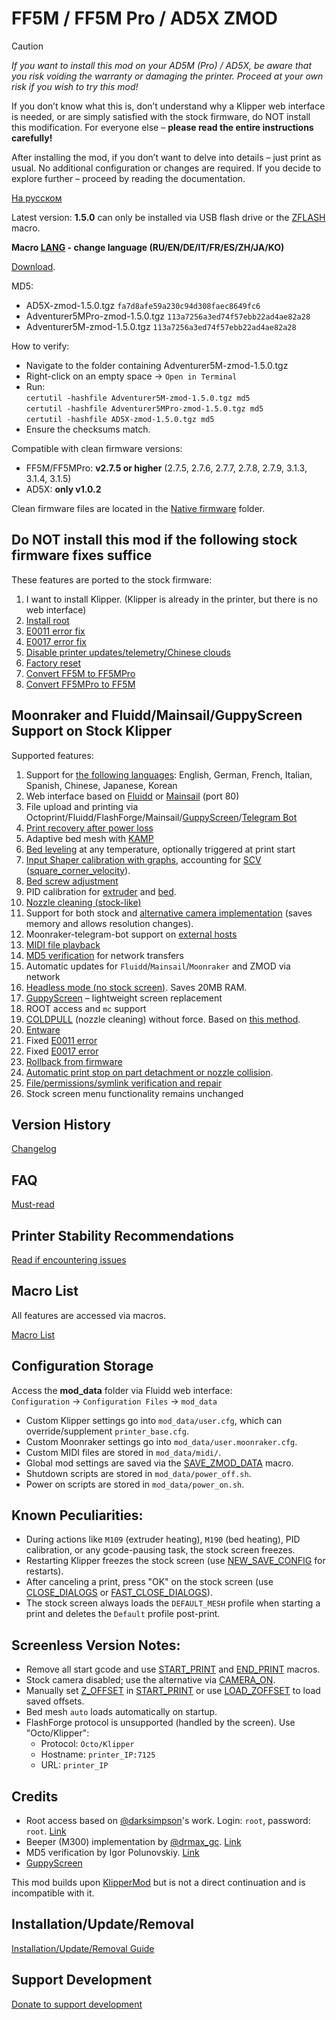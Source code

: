 # FF5M / FF5M Pro / AD5X ZMOD

> [!CAUTION]
> *If you want to install this mod on your AD5M (Pro) / AD5X, be aware that you risk voiding the warranty or damaging the printer. Proceed at your own risk if you wish to try this mod!*
> 
> If you don’t know what this is, don’t understand why a Klipper web interface is needed, or are simply satisfied with the stock firmware, do NOT install this modification. For everyone else – **please read the entire instructions carefully!**
>
> After installing the mod, if you don’t want to delve into details – just print as usual. No additional configuration or changes are required. If you decide to explore further – proceed by reading the documentation.

[На русском](https://github.com/ghzserg/zmod/blob/main/README_ru.md)

Latest version: **1.5.0** can only be installed via USB flash drive or the [ZFLASH](https://github.com/ghzserg/zmod/wiki/Macros_en#zflash) macro.

**Macro [LANG](https://github.com/ghzserg/zmod/wiki/Macros_en#lang) - change language (RU/EN/DE/IT/FR/ES/ZH/JA/KO)**

[Download](https://github.com/ghzserg/zmod/releases/).

MD5:
- AD5X-zmod-1.5.0.tgz `fa7d8afe59a230c94d308faec8649fc6`
- Adventurer5MPro-zmod-1.5.0.tgz `113a7256a3ed74f57ebb22ad4ae82a28`
- Adventurer5M-zmod-1.5.0.tgz `113a7256a3ed74f57ebb22ad4ae82a28`

How to verify:
- Navigate to the folder containing Adventurer5M-zmod-1.5.0.tgz
- Right-click on an empty space -> `Open in Terminal`
- Run:  
  `certutil -hashfile Adventurer5M-zmod-1.5.0.tgz md5`  
  `certutil -hashfile Adventurer5MPro-zmod-1.5.0.tgz md5`  
  `certutil -hashfile AD5X-zmod-1.5.0.tgz md5`
- Ensure the checksums match.

Compatible with clean firmware versions:
- FF5M/FF5MPro: **v2.7.5 or higher** (2.7.5, 2.7.6, 2.7.7, 2.7.8, 2.7.9, 3.1.3, 3.1.4, 3.1.5)
- AD5X: **only v1.0.2**

Clean firmware files are located in the [Native firmware](https://github.com/ghzserg/zmod/tree/main/Native_firmware) folder.

## Do NOT install this mod if the following stock firmware fixes suffice

These features are ported to the stock firmware:
1. I want to install Klipper. (Klipper is already in the printer, but there is no web interface)
2. [Install root](https://github.com/ghzserg/zmod/tree/main/Native_firmware/root)
3. [E0011 error fix](https://github.com/ghzserg/zmod/wiki/Macros_en#fix_e0011)
4. [E0017 error fix](https://github.com/ghzserg/zmod/wiki/Macros_en#fix_e0017)
5. [Disable printer updates/telemetry/Chinese clouds](https://github.com/ghzserg/zmod/wiki/Macros_en#china_cloud)
6. [Factory reset](https://github.com/ghzserg/zmod/wiki/Setup_en#restoring-printer-to-factory-settings-required-for-mod-installation)
7. [Convert FF5M to FF5MPro](https://github.com/ghzserg/zmod/tree/main/Native_firmware/5m2Pro)
8. [Convert FF5MPro to FF5M](https://github.com/ghzserg/zmod/tree/main/Native_firmware/Pro25M)

## Moonraker and Fluidd/Mainsail/GuppyScreen Support on Stock Klipper
Supported features:
1. Support for [the following languages](https://github.com/ghzserg/zmod/wiki/Macros_en#lang): English, German, French, Italian, Spanish, Chinese, Japanese, Korean
2. Web interface based on [Fluidd](https://docs.fluidd.xyz/) or [Mainsail](https://docs.mainsail.xyz/) (port 80)
3. File upload and printing via Octoprint/Fluidd/FlashForge/Mainsail/[GuppyScreen](https://github.com/ghzserg/zmod/wiki/Macros_en#display_off)/[Telegram Bot](https://github.com/ghzserg/zmod/wiki/Macros_en#telegram-bot)
4. [Print recovery after power loss](https://github.com/ghzserg/zmod/wiki/Macros_en#zrestore)
5. Adaptive bed mesh with [KAMP](https://github.com/ghzserg/zmod/wiki/Macros_en#kamp)
6. [Bed leveling](https://github.com/ghzserg/zmod/wiki/Macros_en#auto_full_bed_level) at any temperature, optionally triggered at print start
7. [Input Shaper calibration with graphs](https://github.com/ghzserg/zmod/wiki/Macros_en#zshaper), accounting for [SCV](https://github.com/ghzserg/zmod/wiki/Macros_en#fix_scv) ([square_corner_velocity](https://www.klipper3d.org/Config_Reference.html#printer)).
8. [Bed screw adjustment](https://github.com/ghzserg/zmod/wiki/Macros_en#bed_level_screws_tune)
9. PID calibration for [extruder](https://github.com/ghzserg/zmod/wiki/Macros_en#pid_tune_extruder) and [bed](https://github.com/ghzserg/zmod/wiki/Macros_en#pid_tune_bed).
10. [Nozzle cleaning (stock-like)](https://github.com/ghzserg/zmod/wiki/Macros_en#clear_nozzle)
11. Support for both stock and [alternative camera implementation](https://github.com/ghzserg/zmod/wiki/Macros_en#camera_on) (saves memory and allows resolution changes).
12. Moonraker-telegram-bot support on [external hosts](https://github.com/ghzserg/zmod/wiki/Macros_en#telegram-bot)
13. [MIDI file playback](https://github.com/ghzserg/zmod/wiki/Macros_en#play_midi)
14. [MD5 verification](https://github.com/ghzserg/zmod/wiki/Macros_en#check_md5) for network transfers
15. Automatic updates for `Fluidd`/`Mainsail`/`Moonraker` and ZMOD via network
16. [Headless mode (no stock screen)](https://github.com/ghzserg/zmod/wiki/Macros_en#display_off). Saves 20MB RAM.
17. [GuppyScreen](https://github.com/ghzserg/zmod/wiki/Macros_en#display_off) – lightweight screen replacement
18. ROOT access and `mc` support
19. [COLDPULL](https://github.com/ghzserg/zmod/wiki/Macros_en#coldpull) (nozzle cleaning) without force. Based on [this method](https://t.me/FF_5M_5M_Pro/2836/447172).
21. [Entware](https://github.com/ghzserg/zmod/wiki/FAQ_en#entware-in-zmod-how-to-use-it)
22. Fixed [E0011 error](https://github.com/ghzserg/zmod/wiki/Macros_en#fix_e0011)
23. Fixed [E0017 error](https://github.com/ghzserg/zmod/wiki/Macros_en#fix_e0017)
24. [Rollback from firmware](https://github.com/ghzserg/zmod/wiki/FAQ_en#what-is-firmware-retraction)
25. [Automatic print stop on part detachment or nozzle collision](https://github.com/ghzserg/zmod/wiki/Macros_en#nozzle_control).
26. [File/permissions/symlink verification and repair](https://github.com/ghzserg/zmod/wiki/Macros_en#check_system)
27. Stock screen menu functionality remains unchanged

## Version History
[Changelog](https://github.com/ghzserg/zmod/wiki/Changelog_en)

## FAQ

[Must-read](https://github.com/ghzserg/zmod/wiki/FAQ_en)

## Printer Stability Recommendations

[Read if encountering issues](https://github.com/ghzserg/zmod/wiki/Recomendations_en)

## Macro List

All features are accessed via macros.

[Macro List](https://github.com/ghzserg/zmod/wiki/Macros_en)

## Configuration Storage
Access the **mod_data** folder via Fluidd web interface:  
`Configuration` → `Configuration Files` → `mod_data`

- Custom Klipper settings go into `mod_data/user.cfg`, which can override/supplement `printer_base.cfg`.
- Custom Moonraker settings go into `mod_data/user.moonraker.cfg`.
- Custom MIDI files are stored in `mod_data/midi/`.
- Global mod settings are saved via the [SAVE_ZMOD_DATA](https://github.com/ghzserg/zmod/wiki/Macros_en#save_zmod_data) macro.
- Shutdown scripts are stored in `mod_data/power_off.sh`.
- Power on scripts are stored in `mod_data/power_on.sh`.

## Known Peculiarities:
- During actions like `M109` (extruder heating), `M190` (bed heating), PID calibration, or any gcode-pausing task, the stock screen freezes.
- Restarting Klipper freezes the stock screen (use [NEW_SAVE_CONFIG](https://github.com/ghzserg/zmod/wiki/Macros_en#new_save_config) for restarts).
- After canceling a print, press "OK" on the stock screen (use [CLOSE_DIALOGS](https://github.com/ghzserg/zmod/wiki/Macros_en#close_dialogs) or [FAST_CLOSE_DIALOGS](https://github.com/ghzserg/zmod/wiki/Macros_en#fast_close_dialogs)).
- The stock screen always loads the `DEFAULT_MESH` profile when starting a print and deletes the `Default` profile post-print.

## Screenless Version Notes:
- Remove all start gcode and use [START_PRINT](https://github.com/ghzserg/zmod/wiki/Macros_en#start_print) and [END_PRINT](https://github.com/ghzserg/zmod/wiki/Macros_en#end_print) macros.
- Stock camera disabled; use the alternative via [CAMERA_ON](https://github.com/ghzserg/zmod/wiki/Macros_en#camera_on).
- Manually set [Z_OFFSET](https://github.com/ghzserg/zmod/wiki/Macros_en#%D1%8D%D1%82%D0%BE-%D0%BD%D0%B5-%D0%BF%D0%B0%D1%80%D0%B0%D0%BC%D0%B5%D1%82%D1%80%D1%8B-start_print-%D1%8D%D1%82%D0%BE-%D0%B3%D0%BB%D0%BE%D0%B1%D0%B0%D0%BB%D1%8C%D0%BD%D1%8B%D0%B5-%D1%84%D0%BB%D0%B0%D0%B3%D0%B8%D0%BF%D0%B0%D1%80%D0%B0%D0%BC%D0%B5%D1%82%D1%80%D1%8B-%D0%BA%D0%BE%D1%82%D0%BE%D1%80%D1%8B%D0%B5-%D1%81%D1%82%D0%B0%D0%B2%D0%B8%D1%82%D1%81%D1%8F-%D1%87%D0%B5%D1%80%D0%B5%D0%B7-save_zmod_data) in [START_PRINT](https://github.com/ghzserg/zmod/wiki/Macros_en#start_print) or use [LOAD_ZOFFSET](https://github.com/ghzserg/zmod/wiki/Macros_en#load_zoffset) to load saved offsets.
- Bed mesh `auto` loads automatically on startup.
- FlashForge protocol is unsupported (handled by the screen). Use "Octo/Klipper":  
  - Protocol: `Octo/Klipper`  
  - Hostname: `printer_IP:7125`  
  - URL: `printer_IP`

## Credits

- Root access based on [@darksimpson](https://t.me/darksimpson)'s work. Login: `root`, password: `root`. [Link](https://t.me/c/2000598629/12695/186253)
- Beeper (M300) implementation by [@drmax_gc](https://t.me/drmax_gc). [Link](https://t.me/FF_5M_5M_Pro/1/333800)
- MD5 verification by Igor Polunovskiy. [Link](https://t.me/FF_5M_5M_Pro/12695/272417)
- [GuppyScreen](https://github.com/ballaswag/guppyscreen)

This mod builds upon [KlipperMod](https://github.com/xblax/flashforge_ad5m_klipper_mod/) but is not a direct continuation and is incompatible with it.

## Installation/Update/Removal

[Installation/Update/Removal Guide](https://github.com/ghzserg/zmod/wiki/Setup_en)

## Support Development

[Donate to support development](https://vtb.paymo.ru/collect-money/?transaction=0efce2b8-c321-4cb1-a6f9-5b7a9d34e34f)
